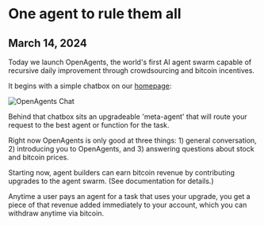 # One agent to rule them all

## March 14, 2024

Today we launch OpenAgents, the world's first AI agent swarm capable of recursive daily improvement through
crowdsourcing and bitcoin incentives.

It begins with a simple chatbox on our [homepage](/):

![OpenAgents Chat](/images/launch-chatui.png)

Behind that chatbox sits an upgradeable 'meta-agent' that will route your request to the best agent or
function for the task.

Right now OpenAgents is only good at three things: 1) general conversation, 2) introducing you to OpenAgents, and 3)
answering questions
about stock and bitcoin prices.

Starting now, agent builders can earn bitcoin revenue by contributing upgrades to the agent swarm. (See
documentation for details.)

Anytime a user pays an agent for a task that uses your upgrade, you get a piece of that revenue added immediately to
your
account, which you can withdraw anytime via bitcoin.


